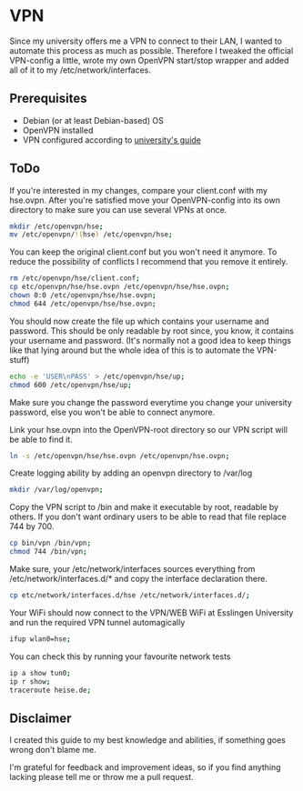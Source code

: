 VPN
===
Since my university offers me a VPN to connect to their LAN, I wanted to automate
this process as much as possible. Therefore I tweaked the official VPN-config a
little, wrote my own OpenVPN start/stop wrapper and added all of it to my
/etc/network/interfaces.

Prerequisites
-------------
* Debian (or at least Debian-based) OS
* OpenVPN installed 
* VPN configured according to [university's guide](https://www.hs-esslingen.de/de/hochschule/service/rechenzentrum/mobile-net-wlan-openvpn/anleitungen-mobile-net/linux-kommandozeile.html)

ToDo
----
If you're interested in my changes, compare your client.conf with my hse.ovpn.
After you're satisfied move your OpenVPN-config into its own directory to make
sure you can use several VPNs at once.
```bash
mkdir /etc/openvpn/hse;
mv /etc/openvpn/!(hse) /etc/openvpn/hse;
```

You can keep the original client.conf but you won't need it anymore. To reduce
the possibility of conflicts I recommend that you remove it entirely.
```bash
rm /etc/openvpn/hse/client.conf;
cp etc/openvpn/hse/hse.ovpn /etc/openvpn/hse/hse.ovpn;
chown 0:0 /etc/openvpn/hse/hse.ovpn;
chmod 644 /etc/openvpn/hse/hse.ovpn;
```

You should now create the file up which contains your username and password.
This should be only readable by root since, you know, it contains your username
and password. (It's normally not a good idea to keep things like that lying
around but the whole idea of this is to automate the VPN-stuff)
```bash
echo -e 'USER\nPASS' > /etc/openvpn/hse/up;
chmod 600 /etc/openvpn/hse/up;
```
Make sure you change the password everytime you change your university password,
else you won't be able to connect anymore.

Link your hse.ovpn into the OpenVPN-root directory so our VPN script will be able
to find it.
```bash
ln -s /etc/openvpn/hse/hse.ovpn /etc/openvpn/hse.ovpn;
```
Create logging ability by adding an openvpn directory to /var/log
```bash
mkdir /var/log/openvpn;
```
Copy the VPN script to /bin and make it executable by root, readable by others.
If you don't want ordinary users to be able to read that file replace 744 by 700.
```bash
cp bin/vpn /bin/vpn;
chmod 744 /bin/vpn;
```
Make sure, your /etc/network/interfaces sources everything from /etc/network/interfaces.d/*
and copy the interface declaration there.
```bash
cp etc/network/interfaces.d/hse /etc/network/interfaces.d/;
```

Your WiFi should now connect to the VPN/WEB WiFi at Esslingen University and run
the required VPN tunnel automagically

```bash
ifup wlan0=hse;
```

You can check this by running your favourite network tests
```bash
ip a show tun0;
ip r show;
traceroute heise.de;
```

Disclaimer
----------
I created this guide to my best knowledge and abilities, if something goes wrong
don't blame me.

I'm grateful for feedback and improvement ideas, so if you find anything lacking
please tell me or throw me a pull request.
